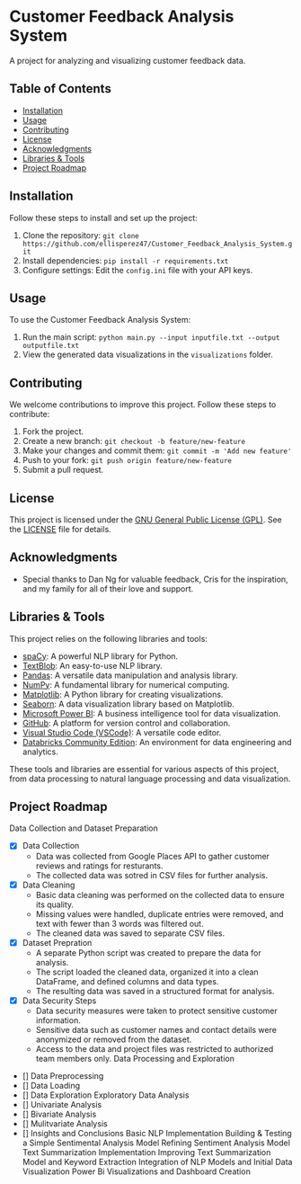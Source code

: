 # Customer Feedback Analysis System

A project for analyzing and visualizing customer feedback data.

## Table of Contents

- [Installation](#installation)
- [Usage](#usage)
- [Contributing](#contributing)
- [License](#license)
- [Acknowledgments](#acknowledgments)
- [Libraries & Tools](#libraries--tools)
- [Project Roadmap](#project-roadmap)

## Installation

Follow these steps to install and set up the project:

1. Clone the repository: `git clone https://github.com/ellisperez47/Customer_Feedback_Analysis_System.git`
2. Install dependencies: `pip install -r requirements.txt`
3. Configure settings: Edit the `config.ini` file with your API keys.

## Usage

To use the Customer Feedback Analysis System:

1. Run the main script: `python main.py --input inputfile.txt --output outputfile.txt`
2. View the generated data visualizations in the `visualizations` folder.

## Contributing

We welcome contributions to improve this project. Follow these steps to contribute:

1. Fork the project.
2. Create a new branch: `git checkout -b feature/new-feature`
3. Make your changes and commit them: `git commit -m 'Add new feature'`
4. Push to your fork: `git push origin feature/new-feature`
5. Submit a pull request.

## License

This project is licensed under the [GNU General Public License (GPL)](link-to-license-file). See the [LICENSE](link-to-license-file) file for details.

## Acknowledgments

- Special thanks to Dan Ng for valuable feedback, Cris for the inspiration, and my family for all of their love and support.

## Libraries & Tools

This project relies on the following libraries and tools:

- [spaCy](https://spacy.io/usage): A powerful NLP library for Python.
- [TextBlob](https://textblob.readthedocs.io/en/dev/): An easy-to-use NLP library.
- [Pandas](https://pandas.pydata.org/docs/): A versatile data manipulation and analysis library.
- [NumPy](https://numpy.org/doc/): A fundamental library for numerical computing.
- [Matplotlib](https://matplotlib.org/stable/contents.html): A Python library for creating visualizations.
- [Seaborn](https://seaborn.pydata.org/introduction.html): A data visualization library based on Matplotlib.
- [Microsoft Power BI](https://docs.microsoft.com/en-us/power-bi/): A business intelligence tool for data visualization.
- [GitHub](https://github.com/): A platform for version control and collaboration.
- [Visual Studio Code (VSCode)](https://code.visualstudio.com/): A versatile code editor.
- [Databricks Community Edition](https://databricks.com/try-databricks): An environment for data engineering and analytics.

These tools and libraries are essential for various aspects of this project, from data processing to natural language processing and data visualization.

## Project Roadmap
Data Collection and Dataset Preparation
- [x] Data Collection
	- Data was collected from Google Places API to gather customer reviews and ratings for resturants.
	- The collected data was sotred in CSV files for further analysis.
- [x] Data Cleaning
	- Basic data cleaning was performed on the collected data to ensure its quality.
	- Missing values were handled, duplicate entries were removed, and text with fewer than 3 words was filtered out.
	- The cleaned data was saved to separate CSV files.
- [x] Dataset Prepration
	- A separate Python script was created to prepare the data for analysis.
	- The script loaded the cleaned data, organized it into a clean DataFrame, and defined columns and data types.
	- The resulting data was saved in a structured format for analysis.
- [x] Data Security Steps
	- Data security measures were taken to protect sensitive customer information.
	- Sensitive data such as customer names and contact details were anonymized or removed from the dataset.
	- Access to the data and project files was restricted to authorized team members only.
Data Processing and Exploration
- [] Data Preprocessing
- [] Data Loading
- [] Data Exploration 
Exploratory Data Analysis
- [] Univariate Analysis
- [] Bivariate Analysis
- [] Mulitvariate Analysis
- [] Insights and Conclusions
Basic NLP Implementation
Building & Testing a Simple Sentimental Analysis Model
Refining Sentiment Analysis Model
Text Summarization Implementation
Improving Text Summarization Model and Keyword Extraction
Integration of NLP Models and Initial Data Visualization
Power Bi Visualizations and Dashboard Creation

